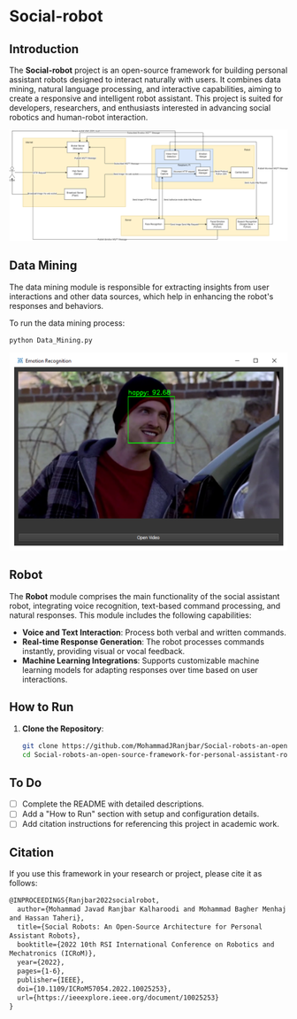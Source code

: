 
# Social-robot

## Introduction

The **Social-robot** project is an open-source framework for building personal assistant robots designed to interact naturally with users. It combines data mining, natural language processing, and interactive capabilities, aiming to create a responsive and intelligent robot assistant. This project is suited for developers, researchers, and enthusiasts interested in advancing social robotics and human-robot interaction.

![Architecture](Images/Architecture.png)

## Data Mining

The data mining module is responsible for extracting insights from user interactions and other data sources, which help in enhancing the robot's responses and behaviors.

To run the data mining process:
```python
python Data_Mining.py
```

![App Interface](Images/APP.png)

## Robot

The **Robot** module comprises the main functionality of the social assistant robot, integrating voice recognition, text-based command processing, and natural responses. This module includes the following capabilities:

- **Voice and Text Interaction**: Process both verbal and written commands.
- **Real-time Response Generation**: The robot processes commands instantly, providing visual or vocal feedback.
- **Machine Learning Integrations**: Supports customizable machine learning models for adapting responses over time based on user interactions.

## How to Run

1. **Clone the Repository**:
   ```bash
   git clone https://github.com/MohammadJRanjbar/Social-robots-an-open-source-framework-for-personal-assistant-robots.git
   cd Social-robots-an-open-source-framework-for-personal-assistant-robots
   ```


## To Do

- [ ] Complete the README with detailed descriptions.
- [ ] Add a "How to Run" section with setup and configuration details.
- [ ] Add citation instructions for referencing this project in academic work.

## Citation

If you use this framework in your research or project, please cite it as follows:

```
@INPROCEEDINGS{Ranjbar2022socialrobot,
  author={Mohammad Javad Ranjbar Kalharoodi and Mohammad Bagher Menhaj and Hassan Taheri},
  title={Social Robots: An Open-Source Architecture for Personal Assistant Robots},
  booktitle={2022 10th RSI International Conference on Robotics and Mechatronics (ICRoM)},
  year={2022},
  pages={1-6},
  publisher={IEEE},
  doi={10.1109/ICRoM57054.2022.10025253},
  url={https://ieeexplore.ieee.org/document/10025253}
}

```

